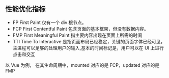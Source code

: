 ## 性能优化指标
- FP  First Paint             仅有一个 div 根节点。
- FCP First Contentful Paint  包含页面的基本框架，但没有数据内容。
- FMP First Meaningful Paint  指主要内容出现在页面上所需的时间
- TTI Time To Interactive     是指页面布局已经稳定，关键的页面字体已经可见，主进程可以足够的处理用户的输入,基本的时间标记是，用户可以在 UI 上进行点击和交互

以 Vue 为例， 在其生命周期中，mounted 对应的是 FCP，updated 对应的是 FMP
